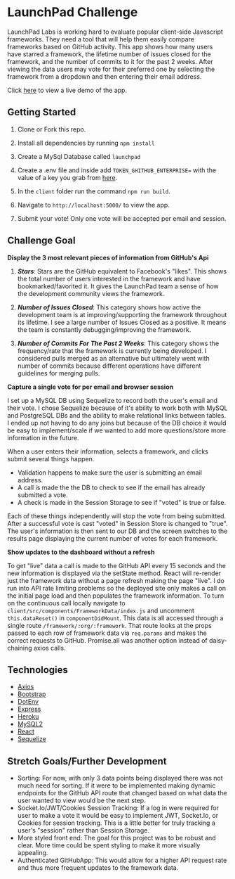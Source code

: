 # LaunchPad Challenge

LaunchPad Labs is working hard to evaluate popular client-side Javascript frameworks. They need a tool that will help them easily compare frameworks based on GitHub activity. This app shows how many users have starred a framework, the lifetime number of issues closed for the framework, and the number of commits to it for the past 2 weeks. After viewing the data users may vote for their preferred one by selecting the framework from a dropdown and then entering their email address.

Click [here](https://launchpad-challenge.herokuapp.com/) to view a live demo of the app.

## Getting Started

1. Clone or Fork this repo.

2. Install all dependencies by running `npm install`

3. Create a MySql Database called `launchpad`

4. Create a .env file and inside add `TOKEN_GHITHUB_ENTERPRISE=` with the value of a key you grab from [here](https://help.github.com/en/articles/creating-a-personal-access-token-for-the-command-line).

5. In the `client` folder run the command `npm run build`.

6. Navigate to `http://localhost:5000/` to view the app.

7. Submit your vote! Only one vote will be accepted per email and session.

## Challenge Goal

**Display the 3 most relevant pieces of information from GitHub's Api**

1. **_Stars_**: Stars are the GitHub equivalent to Facebook's "likes". This shows the total number of users interested in the framework and have bookmarked/favorited it. It gives the LaunchPad team a sense of how the development community views the framework.

2. **_Number of Issues Closed_**: This category shows how active the development team is at improving/supporting the framework throughout its lifetime. I see a large number of Issues Closed as a positive. It means the team is constantly debugging/improving the framework.

3. **_Number of Commits For The Past 2 Weeks_**: This category shows the frequency/rate that the framework is currently being developed. I considered pulls merged as an alternative but ultimately went with number of commits because different operations have different guidelines for merging pulls.

**Capture a single vote for per email and browser session**

I set up a MySQL DB using Sequelize to record both the user's email and their vote. I chose Sequelize because of it's ability to work both with MySQL and PostgreSQL DBs and the ability to make relational links between tables. I ended up not having to do any joins but because of the DB choice it would be easy to implement/scale if we wanted to add more questions/store more information in the future.

When a user enters their information, selects a framework, and clicks submit several things happen.

- Validation happens to make sure the user is submitting an email address.
- A call is made the the DB to check to see if the email has already submitted a vote.
- A check is made in the Session Storage to see if "voted" is true or false.

Each of these things independently will stop the vote from being submitted. After a successful vote is cast "voted" in Session Store is changed to "true". The user's information is then sent to our DB and the screen switches to the results page displaying the current number of votes for each framework.

**Show updates to the dashboard without a refresh**

To get "live" data a call is made to the GitHub API every 15 seconds and the new information is displayed via the setState method. React will re-render just the framework data without a page refresh making the page "live". I do run into API rate limiting problems so the deployed site only makes a call on the initial page load and then populates the framework information. To turn on the continuous call locally navigate to `client/src/components/FrameworkData/index.js` and uncomment `this.dataReset()` in `componentDidMount`. This data is all accessed through a single route `/framework/:org/:framework`. That route looks at the props passed to each row of framework data via `req.params` and makes the correct requests to GitHub. Promise.all was another option instead of daisy-chaining axios calls.

## Technologies

- [Axios](https://github.com/axios/axios)
- [Bootstrap](https://getbootstrap.com/)
- [DotEnv](https://github.com/motdotla/dotenv#readme)
- [Express](https://expressjs.com/)
- [Heroku](https://heroku.com/)
- [MySQL2](https://github.com/sidorares/node-mysql2#readme)
- [React](https://github.com/facebook/react)
- [Sequelize](https://sequelize.org/)

## Stretch Goals/Further Development

- Sorting: For now, with only 3 data points being displayed there was not much need for sorting. If it were to be implemented making dynamic endpoints for the GitHub API route that changed based on what data the user wanted to view would be the next step.
- Socket.Io/JWT/Cookies Session Tracking: If a log in were required for user to make a vote it would be easy to implement JWT, Socket.Io, or Cookies for session tracking. This is a little better for truly tracking a user's "session" rather than Session Storage.
- More styled front end: The goal for this project was to be robust and clear. More time could be spent styling to make it more visually appealing.
- Authenticated GitHubApp: This would allow for a higher API request rate and thus more frequent updates to the framework data.
